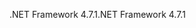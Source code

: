 <span data-ttu-id="29bca-101">.NET Framework 4.7.1</span><span class="sxs-lookup"><span data-stu-id="29bca-101">.NET Framework 4.7.1</span></span>

